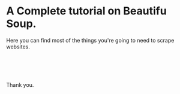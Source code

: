 # A Complete tutorial on Beautifu Soup.
Here you can find most of the things you're going to need to scrape websites.
<br/>
<br/>
<br/>
<br/>
<br/>
<br/>
Thank you.
